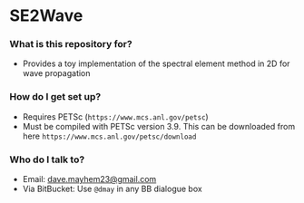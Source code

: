 # SE2Wave #

### What is this repository for? ###

* Provides a toy implementation of the spectral element method in 2D for wave propagation

### How do I get set up? ###

* Requires PETSc (`https://www.mcs.anl.gov/petsc`)
* Must be compiled with PETSc version 3.9. This can be downloaded from here `https://www.mcs.anl.gov/petsc/download`

### Who do I talk to? ###

* Email: dave.mayhem23@gmail.com
* Via BitBucket: Use `@dmay` in any BB dialogue box

